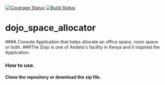[![Coverage Status](https://coveralls.io/repos/github/andela-oadeniran/dojo_space_allocator/badge.svg)](https://coveralls.io/github/andela-oadeniran/dojo_space_allocator)
[![Build Status](https://travis-ci.org/andela-oadeniran/dojo_space_allocator.svg?branch=master)](https://travis-ci.org/andela-oadeniran/dojo_space_allocator)

# dojo_space_allocator
###A Console Application that helps allocate an office space, room space or both.
###The Dojo is one of Andela's facility in Kenya and it inspired the Application.

### How to use.
#### Clone the repository or download the zip file.
